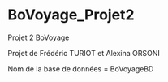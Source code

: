 # BoVoyage_Projet2
Projet 2 BoVoyage

Projet de Frédéric TURIOT et Alexina ORSONI

Nom de la base de données = BoVoyageBD
